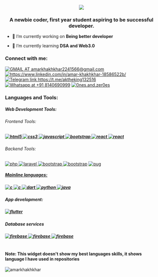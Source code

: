 <p align="center">
<img src="20220113_112346.gif"/>
</p>


<h3 align="center">A newbie coder, first year student aspiring to be successful developer.</h3>

- 🔭 I’m currently working on **Being better developer**

- 🌱 I’m currently learning **DSA and Web3.0**


<h3 align="left">Connect with me:</h3>
<p align="left">
<a href="https://mail.google.com/mail/?view=cm&fs=1&to=amarkhakhkhar2241566@gmail.com" target="blank"><img align="center" src="https://img.shields.io/badge/Gmail-D14836?style=for-the-badge&logo=gmail&logoColor=white" alt="GMAIL AT amarkhakhkhar2241566@gmail.com"/></a>
 <a href="https://www.linkedin.com/in/amar-khakhkhar-18586522b/" target="blank"><img align="center" src="https://img.shields.io/badge/LinkedIn-0077B5?style=for-the-badge&logo=linkedin&logoColor=white" alt="https://www.linkedin.com/in/amar-khakhkhar-18586522b/"/></a>
<a href="https://t.me/aktheking132516" target="blank"><img align="center" src="https://img.shields.io/badge/Telegram-2CA5E0?style=for-the-badge&logo=telegram&logoColor=white" alt="Telegram link https://t.me/aktheking132516"/></a>
<a href="https://api.whatsapp.com/send?phone=8140690999&text=Hello!" target="blank"><img align="center" src="https://img.shields.io/badge/WhatsApp-25D366?style=for-the-badge&logo=whatsapp&logoColor=white" alt="Whatsapp at +91 8140690999"/></a> 
<a href="https://instagram.com/0nes.and.zer0es" target="blank"><img align="center" src="https://img.shields.io/badge/Instagram-E4405F?style=for-the-badge&logo=instagram&logoColor=white" alt="0nes.and.zer0es"/></a>
</p>

<h3 align="left">Languages and Tools:</h3>
<h5 align = "left">Web Development Tools:</h5>
 <h6 align = "left">Frontend Tools:</h6>
 <h5> <a href="https://www.w3.org/html/" target="_blank" rel="noreferrer"> <img src="https://img.shields.io/badge/HTML5-E34F26?style=for-the-badge&logo=html5&logoColor=white" alt="html5"/> </a>
<a href="https://www.w3schools.com/css/" target="_blank" rel="noreferrer"> <img src="https://img.shields.io/badge/CSS3-1572B6?style=for-the-badge&logo=css3&logoColor=white" alt="css3"/> </a><a href="https://developer.mozilla.org/en-US/docs/Web/JavaScript" target="_blank" rel="noreferrer"> <img src="https://img.shields.io/badge/JavaScript-323330?style=for-the-badge&logo=javascript&logoColor=F7DF1E" alt="javascript"/> </a>  <a href="https://getbootstrap.com" target="_blank" rel="noreferrer"> <img src="https://img.shields.io/badge/Bootstrap-563D7C?style=for-the-badge&logo=bootstrap&logoColor=white" alt="bootstrap"/> </a>
 <a href="https://reactjs.org/" target="_blank" rel="noreferrer"> <img src="https://img.shields.io/badge/React-20232A?style=for-the-badge&logo=react&logoColor=61DAFB" alt="react"/><a href="https://tailwindcss.com/" target="_blank" rel="noreferrer"> <img src="https://img.shields.io/badge/Tailwind_CSS-38B2AC?style=for-the-badge&logo=tailwind-css&logoColor=white" alt="react"/> </a>
<br> </a>
  <h6 align = "left">Backend Tools:</h6>
 <a href="https://www.php.net/" target="_blank" rel="noreferrer"> <img src="https://img.shields.io/badge/PHP-777BB4?style=for-the-badge&logo=php&logoColor=white" alt="php"/> </a>
 <a href="https://laravel.com/" target="_blank" rel="noreferrer"> <img src="https://img.shields.io/badge/Laravel-FF2D20?style=for-the-badge&logo=laravel&logoColor=white" alt="laravel"/> </a> 
 <a href="https://expressjs.com/" target="_blank" rel="noreferrer"> <img src="https://img.shields.io/badge/Express.js-000000?style=for-the-badge&logo=express&logoColor=white" alt="bootstrap"/> </a><a href="https://nodejs.org/en/" target="_blank" rel="noreferrer"> <img src="https://img.shields.io/badge/Node.js-339933?style=for-the-badge&logo=nodedotjs&logoColor=white" alt="bootstrap"/></a> <a href="https://pugjs.org" target="_blank" rel="noreferrer"> <img src="https://img.shields.io/badge/Pug-E3C29B?style=for-the-badge&logo=pug&logoColor=black" alt="pug"/>
<h5 align = "left">Mainline languages:<h5>
<a href="https://www.cprogramming.com/" target="_blank" rel="noreferrer"> <img src="https://img.shields.io/badge/C-00599C?style=for-the-badge&logo=c&logoColor=white" alt="c"/> </a><a href="https://isocpp.org/" target="_blank" rel="noreferrer"> <img src="https://img.shields.io/badge/C%2B%2B-00599C?style=for-the-badge&logo=c%2B%2B&logoColor=white" alt="c"/> </a> <a href="https://dart.dev" target="_blank" rel="noreferrer"> <img src="https://img.shields.io/badge/Dart-0175C2?style=for-the-badge&logo=dart&logoColor=white" alt="dart"/> </a><a href="https://www.python.org" target="_blank" rel="noreferrer"> <img src="https://img.shields.io/badge/Python-FFD43B?style=for-the-badge&logo=python&logoColor=darkgreen" alt="python"/> </a><a href="https://www.java.com" target="_blank" rel="noreferrer"> <img src="https://img.shields.io/badge/Java-ED8B00?style=for-the-badge&logo=java&logoColor=white" alt="java"/> </a>
 <br>
 <h5 align="left">App development:<h5> 
 <a href="https://flutter.dev" target="_blank" rel="noreferrer"> <img src="https://img.shields.io/badge/Flutter-02569B?style=for-the-badge&logo=flutter&logoColor=white" alt="flutter"/> </a>
  <br>
  <h5 align="left">Database services<h5>
    <a href="https://firebase.google.com/" target="_blank" rel="noreferrer"> <img src="https://img.shields.io/badge/Firebase-FFCA28?style=for-the-badge&logo=firebase&logoColor=white" alt="firebase"/> </a>
   <a href="https://www.mysql.com/" target="_blank" rel="noreferrer"> <img src="https://img.shields.io/badge/MySQL-005C84?style=for-the-badge&logo=mysql&logoColor=white" alt="firebase"/> </a>
    <a href="https://www.mongodb.com/" target="_blank" rel="noreferrer"> <img src="https://img.shields.io/badge/MongoDB-47A248?style=for-the-badge&logo=mongoDB&logoColor=white" alt="firebase"/> </a>
 
<br>
<br>
<h4> Note: This widget doesn't show my best languages skills, it shows language I have used in repositories</h4>
<p align="left"><img align="center" src="https://github-readme-stats.vercel.app/api/top-langs?username=amarkhakhkhar&show_icons=true&theme=dark&locale=en&layout=compact" alt="amarkhakhkhar" /></p>
